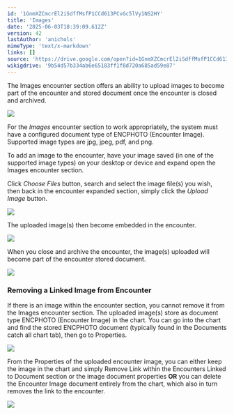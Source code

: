 ```yaml
---
id: '1GnmXZCmcrEl2iSdffMsfP1CCd613PCvGc5lVy1NS2HY'
title: 'Images'
date: '2025-06-03T18:39:09.612Z'
version: 42
lastAuthor: 'anichols'
mimeType: 'text/x-markdown'
links: []
source: 'https://drive.google.com/open?id=1GnmXZCmcrEl2iSdffMsfP1CCd613PCvGc5lVy1NS2HY'
wikigdrive: '9b54d57b334ab6e65183ff1f8d720a685ad59e87'
---
```

The Images encounter section offers an ability to upload images to become part of the encounter and stored document once the encounter is closed and archived.

![](../images.assets/d640bb0adb03d8fd38c67fa7b50d55cb.png)

For the *Images* encounter section to work appropriately, the system must have a configured document type of ENCPHOTO (Encounter Image).  Supported image types are jpg, jpeg, pdf, and png.

To add an image to the encounter, have your image saved (in one of the supported image types) on your desktop or device and expand open the Images encounter section.

Click *Choose Files* button, search and select the image file(s) you wish, then back in the encounter expanded section, simply click the *Upload Image* button.

![](../images.assets/b071ccd742cd2fa95387ecb11011ee89.png)

The uploaded image(s) then become embedded in the encounter.

![](../images.assets/e56f19671e4f88d6763f08c2cc11af58.png)

When you close and archive the encounter, the image(s) uploaded will become part of the encounter stored document.

![](../images.assets/e79b71e42a3b8752545af03d61f43f5e.png)

### Removing a Linked Image from Encounter

If there is an image within the encounter section, you cannot remove it from the Images encounter section.  The uploaded image(s) store as document type ENCPHOTO (Encounter Image) in the chart.  You can go into the chart and find the stored ENCPHOTO document (typically found in the Documents catch all chart tab), then go to Properties.

![](../images.assets/6ae17ca9c8eccad2bbd2efe28e044518.png)

From the Properties of the uploaded encounter image, you can either keep the image in the chart and simply Remove Link within the Encounters Linked to Document section or the image document properties **OR** you can delete the Encounter Image document entirely from the chart, which also in turn removes the link to the encounter.

![](../images.assets/80cffb51feca1cea99a0739ff6119ae2.png)
